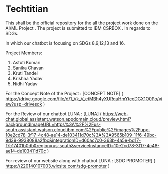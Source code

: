 # Techtitian
This shall be the official repository for the all the project work done on the AI/ML Project . The project is submitted to IBM CSRBOX . In regards to SDGs.

In which our chatbot is focusing on SDGs 8,9,12,13 and 16.

Project Members:
1. Astuti Kumari
2. Sanika Chavan
3. Kruti Tandel
4. Krishna Yadav
5. Nidhi Yadav

For the Concept Note of the Project : [CONCEPT NOTE] ( https://drive.google.com/file/d/1_Vk_V_etMBh4yXURquHmYtcoDGX1O0Po/view?usp=drivesdk )

For the Review of our chatbot LUNA : [LUNA] ( https://web-chat.global.assistant.watson.appdomain.cloud/preview.html?backgroundImageURL=https%3A%2F%2Fus-south.assistant.watson.cloud.ibm.com%2Fpublic%2Fimages%2Fupx-10e2cd78-3f17-4c48-ae14-de103411d70c%3A%3A9565b109-11f6-49bc-9d39-9938088a2fbc&integrationID=d60ac7c0-363b-4a5e-bd17-f7c17401b0db&region=us-south&serviceInstanceID=10e2cd78-3f17-4c48-ae14-de103411d70c )

For review of our website along with chatbot LUNA : [SDG PROMOTER] ( https://220140107003.wixsite.com/sdg-promoter )

